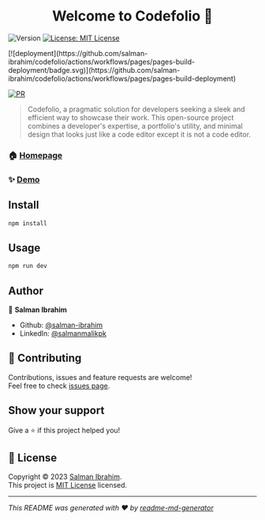 <h1 align="center">Welcome to Codefolio 👋</h1>
<p>
  <img alt="Version" src="https://img.shields.io/badge/version-1.0.0-blue.svg?cacheSeconds=2592000" />
  <a href="https://github.com/salman-ibrahim/codefolio/blob/main/LICENSE" target="_blank">
    <img alt="License: MIT License" src="https://img.shields.io/badge/License-MIT License-yellow.svg" />
  </a>
</p>
[![deployment](https://github.com/salman-ibrahim/codefolio/actions/workflows/pages/pages-build-deployment/badge.svg)](https://github.com/salman-ibrahim/codefolio/actions/workflows/pages/pages-build-deployment)

[![PR](https://github.com/salman-ibrahim/codefolio/actions/workflows/build.yml/badge.svg?branch=main)](https://github.com/salman-ibrahim/codefolio/actions/workflows/build.yml)

> Codefolio, a pragmatic solution for developers seeking a sleek and efficient way to showcase their work. This open-source project combines a developer's expertise, a portfolio's utility, and minimal design that looks just like a code editor except it is not a code editor.

### 🏠 [Homepage](https://salman-ibrahim.github.io/codefolio)

### ✨ [Demo](https://salman-ibrahim.github.io/codefolio)

## Install

```sh
npm install
```

## Usage

```sh
npm run dev
```

## Author

👤 **Salman Ibrahim**

* Github: [@salman-ibrahim](https://github.com/salman-ibrahim)
* LinkedIn: [@salmanmalikpk](https://linkedin.com/in/salmanmalikpk)

## 🤝 Contributing

Contributions, issues and feature requests are welcome!<br />Feel free to check [issues page](https://github.com/salman-ibrahim/codefolio/issues). 

## Show your support

Give a ⭐️ if this project helped you!

## 📝 License

Copyright © 2023 [Salman Ibrahim](https://github.com/salman-ibrahim).<br />
This project is [MIT License](https://github.com/salman-ibrahim/codefolio/blob/main/LICENSE) licensed.

***
_This README was generated with ❤️ by [readme-md-generator](https://github.com/kefranabg/readme-md-generator)_
